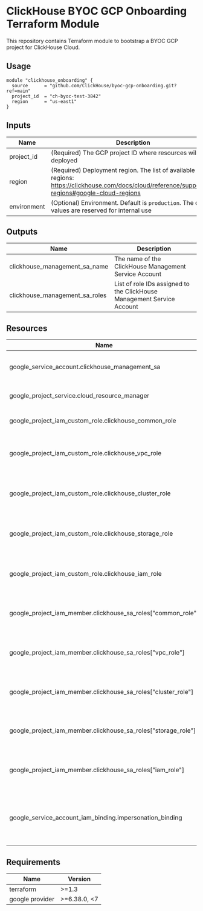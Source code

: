 # ClickHouse BYOC GCP Onboarding Terraform Module

This repository contains Terraform module to bootstrap a BYOC GCP project for ClickHouse Cloud.

## Usage

```hcl
module "clickhouse_onboarding" {
  source      = "github.com/ClickHouse/byoc-gcp-onboarding.git?ref=main"
  project_id  = "ch-byoc-test-3842"
  region      = "us-east1"
}
```

## Inputs

| Name | Description | Type | Default | Required |
|------|-------------|------|---------|:--------:|
| project_id | (Required) The GCP project ID where resources will be deployed | string | n/a | yes |
| region | (Required) Deployment region. The list of available BYOC regions: https://clickhouse.com/docs/cloud/reference/supported-regions#google-cloud-regions | string | n/a | yes |
| environment | (Optional) Environment. Default is `production`. The other values are reserved for internal use | string | `production` | no |

## Outputs

| Name | Description |
|------|-------------|
| clickhouse_management_sa_name | The name of the ClickHouse Management Service Account | string |
| clickhouse_management_sa_roles | List of role IDs assigned to the ClickHouse Management Service Account | list(string) |

## Resources

| Name | Description |
|------|------|
| google_service_account.clickhouse_management_sa | Service Account to manage ClickHouse resources in BYOC project |
| google_project_service.cloud_resource_manager | Enables Cloud Resource Manager service API |
| google_project_iam_custom_role.clickhouse_common_role | Role to allow ClickHouse Cloud common operations |
| google_project_iam_custom_role.clickhouse_vpc_role | Role to allow ClickHouse Cloud to manage VPC resources in your project |
| google_project_iam_custom_role.clickhouse_cluster_role | Role to allow ClickHouse Cloud to manage cluster resources in your project |
| google_project_iam_custom_role.clickhouse_storage_role | Role to allow ClickHouse Cloud to manage Object Storage resources in your project |
| google_project_iam_custom_role.clickhouse_iam_role | Role to allow ClickHouse Cloud to manage IAM resources in your project |
| google_project_iam_member.clickhouse_sa_roles["common_role"] | Grants `clickhouseCommonRole` to ClickHouse Management Service Account |
| google_project_iam_member.clickhouse_sa_roles["vpc_role"] | Grants `clickhouseVPCRole` to ClickHouse Management Service Account |
| google_project_iam_member.clickhouse_sa_roles["cluster_role"] | Grants `clickhouseClusterRole` to ClickHouse Management Service Account |
| google_project_iam_member.clickhouse_sa_roles["storage_role"] | Grants `clickhouseStorageRole` to ClickHouse Management Service Account |
| google_project_iam_member.clickhouse_sa_roles["iam_role"] | Grants `clickhouseIamRole` to ClickHouse Management Service Account |
| google_service_account_iam_binding.impersonation_binding | Allows ClickHouse Crossplane Service Account to impersonate ClickHouse Management Service Account |

## Requirements

| Name | Version |
|------|---------|
| terraform | >=1.3 |
| google provider | >=6.38.0, <7 |


